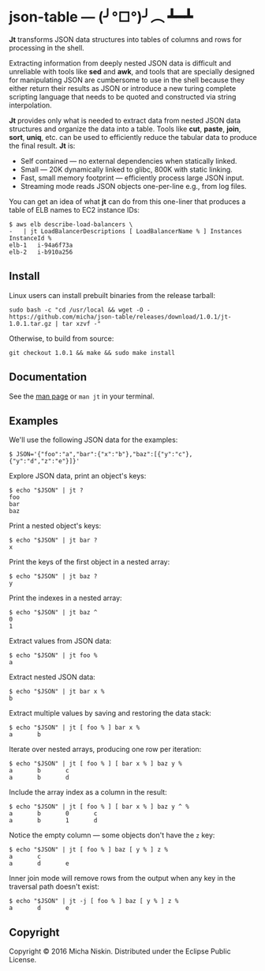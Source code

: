 # json-table &mdash; (╯°□°)╯︵ ┻━┻

**Jt** transforms JSON data structures into tables of columns and rows for
processing in the shell.

Extracting information from deeply nested JSON data is difficult and unreliable
with tools like **sed** and **awk**, and tools that are specially designed for
manipulating JSON are cumbersome to use in the shell because they either return
their results as JSON or introduce a new turing complete scripting language
that needs to be quoted and constructed via string interpolation.

**Jt** provides only what is needed to extract data from nested JSON data
structures and organize the data into a table. Tools like **cut**, **paste**,
**join**, **sort**, **uniq**, etc. can be used to efficiently reduce the
tabular data to produce the final result. **Jt** is:

* Self contained &mdash; no external dependencies when statically linked.
* Small &mdash; 20K dynamically linked to glibc, 800K with static linking.
* Fast, small memory footprint &mdash; efficiently process large JSON input.
* Streaming mode reads JSON objects one-per-line e.g., from log files.

You can get an idea of what **jt** can do from this one-liner that produces
a table of ELB names to EC2 instance IDs:

```
$ aws elb describe-load-balancers \
-   | jt LoadBalancerDescriptions [ LoadBalancerName % ] Instances InstanceId %
elb-1	i-94a6f73a
elb-2	i-b910a256
```

## Install

Linux users can install prebuilt binaries from the release tarball:

```
sudo bash -c "cd /usr/local && wget -O - https://github.com/micha/json-table/releases/download/1.0.1/jt-1.0.1.tar.gz | tar xzvf -"
```

Otherwise, to build from source:

```
git checkout 1.0.1 && make && sudo make install
```

## Documentation

See the [man page][man] or `man jt` in your terminal.

## Examples

We'll use the following JSON data for the examples:

    $ JSON='{"foo":"a","bar":{"x":"b"},"baz":[{"y":"c"},{"y":"d","z":"e"}]}'

Explore JSON data, print an object's keys:

    $ echo "$JSON" | jt ?
    foo
    bar
    baz

Print a nested object's keys:

    $ echo "$JSON" | jt bar ?
    x

Print the keys of the first object in a nested array:

    $ echo "$JSON" | jt baz ?
    y

Print the indexes in a nested array:

    $ echo "$JSON" | jt baz ^
    0
    1

Extract values from JSON data:

    $ echo "$JSON" | jt foo %
    a

Extract nested JSON data:

    $ echo "$JSON" | jt bar x %
    b

Extract multiple values by saving and restoring the data stack:

    $ echo "$JSON" | jt [ foo % ] bar x %
    a       b

Iterate over nested arrays, producing one row per iteration:

    $ echo "$JSON" | jt [ foo % ] [ bar x % ] baz y %
    a       b       c
    a       b       d

Include the array index as a column in the result:

    $ echo "$JSON" | jt [ foo % ] [ bar x % ] baz y ^ %
    a       b       0       c
    a       b       1       d

Notice the empty column &mdash; some objects don't have the `z` key:

    $ echo "$JSON" | jt [ foo % ] baz [ y % ] z %
    a       c
    a       d       e

Inner join mode will remove rows from the output when any key in the traversal
path doesn't exist:

    $ echo "$JSON" | jt -j [ foo % ] baz [ y % ] z %
    a       d       e

## Copyright

Copyright © 2016 Micha Niskin. Distributed under the Eclipse Public License.

[man]: http://htmlpreview.github.io/?https://raw.githubusercontent.com/micha/json-table/master/jt.1.html
